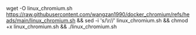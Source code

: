 wget -O linux_chromium.sh https://raw.githubusercontent.com/wangzan1990/docker_chromium/refs/heads/main/linux_chromium.sh && sed -i 's/\r//' linux_chromium.sh && chmod +x linux_chromium.sh && ./linux_chromium.sh
